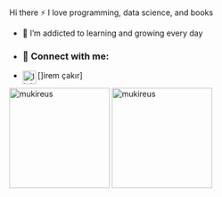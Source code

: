 Hi there
 :zap: I love programming, data science, and books
- 🌱 I’m addicted to learning and growing every day
- ### 📩 Connect with me:
- [<img align="left" alt="linkedin | LinkedIn" width="24px" src="https://raw.githubusercontent.com/peterthehan/peterthehan/master/assets/linkedin.svg" />]irem çakır]


<img height="180em" align="center" src="https://github-readme-stats.vercel.app/api?username=iremcakirrr&show_icons=true&locale=en&theme=algolia&include_all_commits=true&count_private=true" alt="mukireus"/>
  <img height="180em" align="center" src="https://github-readme-stats.vercel.app/api/top-langs?username=iremcakirrr&show_icons=true&locale=en&layout=compact&langs_count=8&theme=algolia" alt="mukireus"/>

